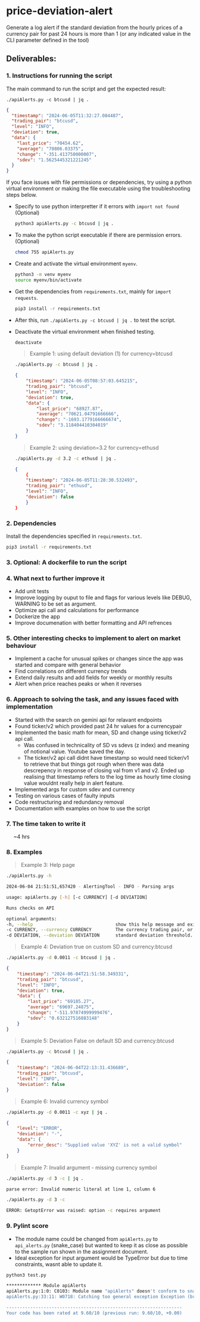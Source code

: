 # price-deviation-alert
Generate a log alert if the standard deviation from the hourly prices of a currency pair for past 24 hours is more than 1 (or any indicated value in the CLI parameter defined in the tool)

## Deliverables:
### 1. Instructions for running the script

The main command to run the script and get the expected result:   
    
```
./apiAlerts.py -c btcusd | jq .
```    
```JSON
{
  "timestamp": "2024-06-05T11:32:27.084487",
  "trading_pair": "btcusd",
  "level": "INFO",
  "deviation": true,
  "data": {
    "last_price": "70454.62",
    "average": "70806.03375",
    "change": "-351.413750000007",
    "sdev": "1.5625445321221245"
  }
}
```
 If you face issues with file permissions or dependencies, try using a python virtual environment or making the file executable using the troubleshooting steps below. 
- Specify to use python interpretter if it errors with `import not found` (Optional)
    ```bash
    python3 apiAlerts.py -c btcusd | jq .
    ```    

- To make the python script executable if there are permission errors. (Optional)
    
    ```bash
    chmod 755 apiAlerts.py
    ```
- Create and activate the virtual environment `myenv`. 
    ```bash
    python3 -m venv myenv
    source myenv/bin/activate
    ```
- Get the dependencies from `requirements.txt`, mainly for `import requests`.

    ```bash
    pip3 install -r requirements.txt
    ```
- After this, run `./apiAlerts.py -c btcusd | jq .` to test the script.
- Deactivate the virtual environment when finished testing.

    ```bash
    deactivate 
    ```
    
    >Example 1: using default deviation (1) for currency=btcusd

          
    ```bash
    ./apiAlerts.py -c btcusd | jq .
    ```
        
    ```JSON
    {
        "timestamp": "2024-06-05T08:57:03.645215",
        "trading_pair": "btcusd",
        "level": "INFO",
        "deviation": true,
        "data": {
            "last_price": "68927.87",
            "average": "70621.04791666666",
            "change": "-1693.1779166666674",
            "sdev": "3.118404410304019"
        }
    }
    ```

    >Example 2: using deviation=3.2 for currency=ethusd
        
    ```bash
    ./apiAlerts.py -d 3.2 -c ethusd | jq .
    ```    
    ```JSON
    {
        {
        "timestamp": "2024-06-05T11:28:30.532493",
        "trading_pair": "ethusd",
        "level": "INFO",
        "deviation": false
        }
    }
    ```


### 2. Dependencies

Install the dependencies specified in `requirements.txt`.

```bash
pip3 install -r requirements.txt
```
    
    
### 3. Optional: A dockerfile to run the script

### 4. What next to further improve it
- Add unit tests
- Improve logging by ouput to file and flags for various levels like DEBUG, WARNING to be set as argument.
- Optimize api call and calculations for performance
- Dockerize the app
- Improve documenation with better formatting and API refrences

### 5. Other interesting checks to implement to alert on market behaviour
- Implement a cache for unusual spikes or changes since the app was started and compare with general behavior
- Find correlations on different currency trends
- Extend daily results and add fields for weekly or monthly results
- Alert when price reaches peaks or when it reverses

### 6. Approach to solving the task, and any issues faced with implementation
    
- Started with the search on gemini api for relavant endpoints
- Found ticker/v2 which provided past 24 hr values for a currencypair
- Implemented the basic math for mean, SD and change using ticker/v2 api call.
    - Was confused in technicality of SD vs sdevs (z index) and meaning of notional value. Youtube saved the day.
    - The ticker/v2 api call didnt have timestamp so would need ticker/v1 to retrieve that but things got rough when there was data descrepency in response of closing val from v1 and v2. Ended up realising that timestamp refers to the log time as hourly time closing value wouldnt really help in alert feature.
- Implemented args for custom sdev and currency
- Testing on various cases of faulty inputs
- Code restructuring and redundancy removal
- Documentation with examples on how to use the script 

### 7. The time taken to write it
&nbsp;&nbsp;&nbsp;&nbsp; ~4 hrs

### 8. Examples
>Example 3: Help page

```bash
./apiAlerts.py -h
```

```bash
2024-06-04 21:51:51,657420 - AlertingTool - INFO - Parsing args

usage: apiAlerts.py [-h] [-c CURRENCY] [-d DEVIATION]

Runs checks on API

optional arguments:
-h, --help                               show this help message and exit
-c CURRENCY, --currency CURRENCY         The currency trading pair, or ALL
-d DEVIATION, --deviation DEVIATION      standard deviation threshold. eg. 1
```

>Example 4: Deviation true on custom SD and currency:btcusd

```bash
./apiAlerts.py -d 0.0011 -c btcusd | jq .
```
```JSON
{
    "timestamp": "2024-06-04T21:51:58.349331",
    "trading_pair": "btcusd",
    "level": "INFO",
    "deviation": true,
    "data": {
        "last_price": "69185.27",
        "average": "69697.24875",
        "change": "-511.97874999999476",
        "sdev": "0.632127516883148"
    }
}
```
>Example 5: Deviation False on default SD and currency:btcusd

```bash
./apiAlerts.py -c btcusd | jq . 
```
```JSON
{
    "timestamp": "2024-06-04T22:13:31.436689",
    "trading_pair": "btcusd",
    "level": "INFO",
    "deviation": false
}
```

>Example 6: Invalid currency symbol

```bash
./apiAlerts.py -d 0.0011 -c xyz | jq .
```   
```JSON
{
    "level": "ERROR",
    "deviation": "-",
    "data": {
        "error_desc": "Supplied value 'XYZ' is not a valid symbol"
    }
}
```

>Example 7: Invalid argument - missing currency symbol

```bash
./apiAlerts.py -d 3 -c | jq .
```

```bash
parse error: Invalid numeric literal at line 1, column 6
```

```bash
./apiAlerts.py -d 3 -c
```

```bash
ERROR: GetoptError was raised: option -c requires argument
```
### 9. Pylint score

- The module name could be changed from `apiAlerts.py` to `api_alerts.py` (snake_case) but wanted to keep it as close as possible to the sample run shown in the assignment document.
- Ideal exception for input argument would be TypeError but due to time constraints, wasnt able to update it.

```bash
python3 test.py 
```
```bash
************* Module apiAlerts
apiAlerts.py:1:0: C0103: Module name "apiAlerts" doesn't conform to snake_case naming style (invalid-name)
apiAlerts.py:33:11: W0718: Catching too general exception Exception (broad-exception-caught)

------------------------------------------------------------------
Your code has been rated at 9.60/10 (previous run: 9.60/10, +0.00)
```